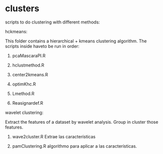 # clusters
scripts to do clustering with different methods:

hckmeans:

This folder contains a hierarchical + kmeans clustering algorithm. The scripts inside haveto be run in order:

 1) pcaMascaraPI.R
 
 2) hclustmethod.R

 3) center2kmeans.R

 4) optimKhc.R

 5) Lmethod.R

 6) Reasignardef.R

wavelet clustering:

Extract the features of a dataset by wavelet analysis. Group in cluster those features.

1) wave2cluster.R Extrae las características

2) pamClustering.R algorithmo para aplicar a las características. 